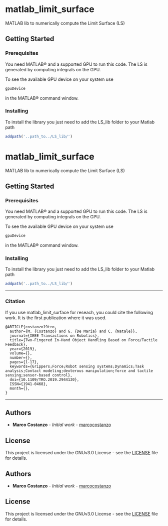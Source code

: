 # matlab_limit_surface

MATLAB lib to numerically compute the Limit Surface (LS)

## Getting Started

### Prerequisites

You need MATLAB® and a supported GPU to run this code. The LS is generated by computing integrals on the GPU.

To see the available GPU device on your system use

```octave
gpuDevice
```

in the MATLAB® command window.

### Installing

To install the library you just need to add the LS_lib folder to your Matlab path

```octave
addpath('..path_to../LS_lib/')
```

# matlab_limit_surface

MATLAB lib to numerically compute the Limit Surface (LS)

## Getting Started

### Prerequisites

You need MATLAB® and a supported GPU to run this code. The LS is generated by computing integrals on the GPU.

To see the available GPU device on your system use

```octave
gpuDevice
```

in the MATLAB® command window.

### Installing

To install the library you just need to add the LS_lib folder to your Matlab path

```octave
addpath('..path_to../LS_lib/')
```

___
### Citation

If you use matlab_limit_surface for reseach, you could cite the following work. It is the first publication where it was used.
    
    @ARTICLE{costanzo19tro,
      author={M. {Costanzo} and G. {De Maria} and C. {Natale}},
      journal={IEEE Transactions on Robotics},
      title={Two-Fingered In-Hand Object Handling Based on Force/Tactile Feedback},
      year={2019},
      volume={},
      number={},
      pages={1-17},
      keywords={Grippers;Force;Robot sensing systems;Dynamics;Task analysis;Contact modeling;dexterous manipulation;force and tactile sensing;sensor-based control},
      doi={10.1109/TRO.2019.2944130},
      ISSN={1941-0468},
      month={},
    }

___

## Authors

* **Marco Costanzo** - *Initial work* - [marcocostanzo](https://github.com/marcocostanzo)

## License

This project is licensed under the GNUv3.0 License - see the [LICENSE](LICENSE) file for details.


## Authors

* **Marco Costanzo** - *Initial work* - [marcocostanzo](https://github.com/marcocostanzo)

## License

This project is licensed under the GNUv3.0 License - see the [LICENSE](LICENSE) file for details.
